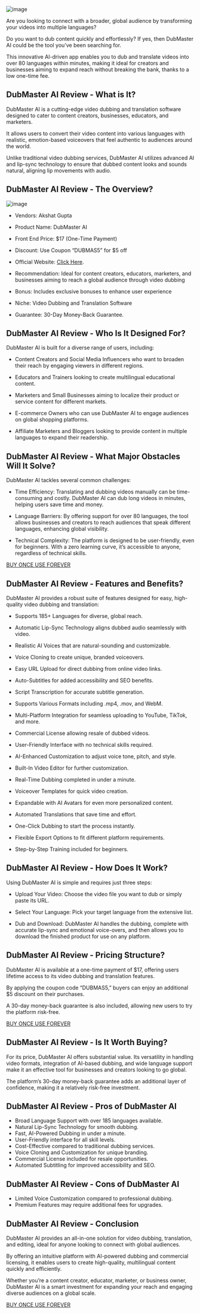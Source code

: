
![image](https://github.com/user-attachments/assets/e0d3d0aa-1d25-4496-ae9e-3e68437b7b18)

Are you looking to connect with a broader, global audience by transforming your videos into multiple languages?

Do you want to dub content quickly and effortlessly? If yes, then DubMaster AI could be the tool you’ve been searching for.

This innovative AI-driven app enables you to dub and translate videos into over 80 languages within minutes, making it ideal for creators and businesses aiming to expand reach without breaking the bank, thanks to a low one-time fee.

## DubMaster AI Review - What is It?
DubMaster AI is a cutting-edge video dubbing and translation software designed to cater to content creators, businesses, educators, and marketers.

It allows users to convert their video content into various languages with realistic, emotion-based voiceovers that feel authentic to audiences around the world.

Unlike traditional video dubbing services, DubMaster AI utilizes advanced AI and lip-sync technology to ensure that dubbed content looks and sounds natural, aligning lip movements with audio.

## DubMaster AI Review - The Overview?
![image](https://github.com/user-attachments/assets/03e3941c-c177-46ec-b154-c5d5e3aaee32)

* Vendors: Akshat Gupta

* Product Name: DubMaster AI

* Front End Price: $17 (One-Time Payment)

* Discount: Use Coupon “DUBMAS5” for $5 off

* Official Website: [Click Here](https://cutt.ly/aeJcI3PV).

* Recommendation: Ideal for content creators, educators, marketers, and businesses aiming to reach a global audience through video dubbing

* Bonus: Includes exclusive bonuses to enhance user experience

* Niche: Video Dubbing and Translation Software

* Guarantee: 30-Day Money-Back Guarantee.



## DubMaster AI Review - Who Is It Designed For?
DubMaster AI is built for a diverse range of users, including:

* Content Creators and Social Media Influencers who want to broaden their reach by engaging viewers in different regions.

* Educators and Trainers looking to create multilingual educational content.

* Marketers and Small Businesses aiming to localize their product or service content for different markets.

* E-commerce Owners who can use DubMaster AI to engage audiences on global shopping platforms.

* Affiliate Marketers and Bloggers looking to provide content in multiple languages to expand their readership.





## DubMaster AI Review - What Major Obstacles Will It Solve?
DubMaster AI tackles several common challenges:

* Time Efficiency: Translating and dubbing videos manually can be time-consuming and costly. DubMaster AI can dub long videos in minutes, helping users save time and money.

* Language Barriers: By offering support for over 80 languages, the tool allows businesses and creators to reach audiences that speak different languages, enhancing global visibility.

* Technical Complexity: The platform is designed to be user-friendly, even for beginners. With a zero learning curve, it’s accessible to anyone, regardless of technical skills.

[BUY ONCE USE FOREVER](https://cutt.ly/aeJcI3PV)


## DubMaster AI Review - Features and Benefits?
DubMaster AI provides a robust suite of features designed for easy, high-quality video dubbing and translation:

* Supports 185+ Languages for diverse, global reach.

* Automatic Lip-Sync Technology aligns dubbed audio seamlessly with video.

* Realistic AI Voices that are natural-sounding and customizable.

* Voice Cloning to create unique, branded voiceovers.

* Easy URL Upload for direct dubbing from online video links.

* Auto-Subtitles for added accessibility and SEO benefits.

* Script Transcription for accurate subtitle generation.

* Supports Various Formats including .mp4, .mov, and WebM.

* Multi-Platform Integration for seamless uploading to YouTube, TikTok, and more.

* Commercial License allowing resale of dubbed videos.

* User-Friendly Interface with no technical skills required.

* AI-Enhanced Customization to adjust voice tone, pitch, and style.

* Built-In Video Editor for further customization.

* Real-Time Dubbing completed in under a minute.

* Voiceover Templates for quick video creation.

* Expandable with AI Avatars for even more personalized content.

* Automated Translations that save time and effort.

* One-Click Dubbing to start the process instantly.

* Flexible Export Options to fit different platform requirements.

* Step-by-Step Training included for beginners.

## DubMaster AI Review - How Does It Work?
Using DubMaster AI is simple and requires just three steps:

* Upload Your Video: Choose the video file you want to dub or simply paste its URL.

* Select Your Language: Pick your target language from the extensive list.

* Dub and Download: DubMaster AI handles the dubbing, complete with accurate lip-sync and emotional voice-overs, and then allows you to download the finished product for use on any platform.

## DubMaster AI Review - Pricing Structure?

DubMaster AI is available at a one-time payment of $17, offering users lifetime access to its video dubbing and translation features.

By applying the coupon code “DUBMAS5,” buyers can enjoy an additional $5 discount on their purchases.

A 30-day money-back guarantee is also included, allowing new users to try the platform risk-free.

[BUY ONCE USE FOREVER](https://cutt.ly/aeJcI3PV)

## DubMaster AI Review - Is It Worth Buying?
For its price, DubMaster AI offers substantial value. Its versatility in handling video formats, integration of AI-based dubbing, and wide language support make it an effective tool for businesses and creators looking to go global.

The platform’s 30-day money-back guarantee adds an additional layer of confidence, making it a relatively risk-free investment.

## DubMaster AI Review - Pros of DubMaster AI
* Broad Language Support with over 185 languages available.
* Natural Lip-Sync Technology for smooth dubbing.
* Fast, AI-Powered Dubbing in under a minute.
* User-Friendly interface for all skill levels.
* Cost-Effective compared to traditional dubbing services.
* Voice Cloning and Customization for unique branding.
* Commercial License included for resale opportunities.
* Automated Subtitling for improved accessibility and SEO.
## DubMaster AI Review - Cons of DubMaster AI
* Limited Voice Customization compared to professional dubbing.
* Premium Features may require additional fees for upgrades.

## DubMaster AI Review - Conclusion
DubMaster AI provides an all-in-one solution for video dubbing, translation, and editing, ideal for anyone looking to connect with global audiences.

By offering an intuitive platform with AI-powered dubbing and commercial licensing, it enables users to create high-quality, multilingual content quickly and efficiently.

Whether you’re a content creator, educator, marketer, or business owner, DubMaster AI is a smart investment for expanding your reach and engaging diverse audiences on a global scale.

[BUY ONCE USE FOREVER](https://cutt.ly/aeJcI3PV)



